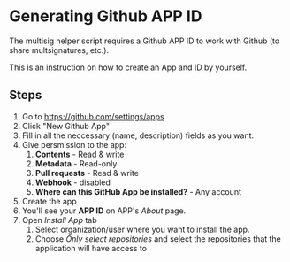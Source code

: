 # Generating Github APP ID

The multisig helper script requires a Github APP ID to work with Github (to share multsignatures, etc.).

This is an instruction on how to create an App and ID by yourself.

## Steps

1. Go to https://github.com/settings/apps
2. Click "New Github App"
3. Fill in all the neccessary (name, description) fields as you want.
4. Give persmission to the app:
    1. **Contents** - Read & write
    2. **Metadata** - Read-only
    3. **Pull requests** - Read & write
    4. **Webhook** - disabled
    5. **Where can this GitHub App be installed?** - Any account
5. Create the app
6. You'll see your **APP ID** on APP's *About* page.
7. Open *Install App* tab
    1. Select organization/user where you want to install the app.
    2. Choose *Only select repositories* and select the repositories that the application will have access to
